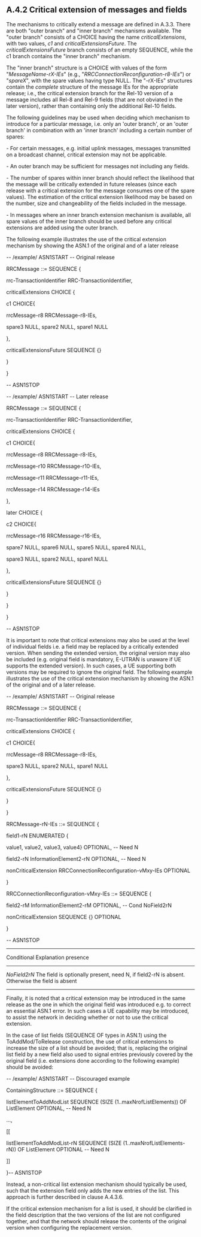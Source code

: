 ## A.4.2 Critical extension of messages and fields

The mechanisms to critically extend a message are defined in A.3.3.
There are both \"outer branch\" and \"inner branch\" mechanisms
available. The \"outer branch\" consists of a CHOICE having the name
*criticalExtensions*, with two values, *c1* and
*criticalExtensionsFuture*. The *criticalExtensionsFuture* branch
consists of an empty SEQUENCE, while the c1 branch contains the \"inner
branch\" mechanism.

The \"inner branch\" structure is a CHOICE with values of the form
\"*MessageName-rX-IEs*\" (e.g.,
\"*RRCConnectionReconfiguration-r8-IEs*\") or \"*spareX*\", with the
spare values having type NULL. The \"-rX-IEs\" structures contain the
*complete* structure of the message IEs for the appropriate release;
i.e., the critical extension branch for the Rel-10 version of a message
includes all Rel-8 and Rel-9 fields (that are not obviated in the later
version), rather than containing only the additional Rel-10 fields.

The following guidelines may be used when deciding which mechanism to
introduce for a particular message, i.e. only an \'outer branch\', or an
\'outer branch\' in combination with an \'inner branch\' including a
certain number of spares:

\- For certain messages, e.g. initial uplink messages, messages
transmitted on a broadcast channel, critical extension may not be
applicable.

\- An outer branch may be sufficient for messages not including any
fields.

\- The number of spares within inner branch should reflect the
likelihood that the message will be critically extended in future
releases (since each release with a critical extension for the message
consumes one of the spare values). The estimation of the critical
extension likelihood may be based on the number, size and changeability
of the fields included in the message.

\- In messages where an inner branch extension mechanism is available,
all spare values of the inner branch should be used before any critical
extensions are added using the outer branch.

The following example illustrates the use of the critical extension
mechanism by showing the ASN.1 of the original and of a later release

\-- /example/ ASN1START \-- Original release

RRCMessage ::= SEQUENCE {

rrc-TransactionIdentifier RRC-TransactionIdentifier,

criticalExtensions CHOICE {

c1 CHOICE{

rrcMessage-r8 RRCMessage-r8-IEs,

spare3 NULL, spare2 NULL, spare1 NULL

},

criticalExtensionsFuture SEQUENCE {}

}

}

\-- ASN1STOP

\-- /example/ ASN1START \-- Later release

RRCMessage ::= SEQUENCE {

rrc-TransactionIdentifier RRC-TransactionIdentifier,

criticalExtensions CHOICE {

c1 CHOICE{

rrcMessage-r8 RRCMessage-r8-IEs,

rrcMessage-r10 RRCMessage-r10-IEs,

rrcMessage-r11 RRCMessage-r11-IEs,

rrcMessage-r14 RRCMessage-r14-IEs

},

later CHOICE {

c2 CHOICE{

rrcMessage-r16 RRCMessage-r16-IEs,

spare7 NULL, spare6 NULL, spare5 NULL, spare4 NULL,

spare3 NULL, spare2 NULL, spare1 NULL

},

criticalExtensionsFuture SEQUENCE {}

}

}

}

\-- ASN1STOP

It is important to note that critical extensions may also be used at the
level of individual fields i.e. a field may be replaced by a critically
extended version. When sending the extended version, the original
version may also be included (e.g. original field is mandatory, E-UTRAN
is unaware if UE supports the extended version). In such cases, a UE
supporting both versions may be required to ignore the original field.
The following example illustrates the use of the critical extension
mechanism by showing the ASN.1 of the original and of a later release.

\-- /example/ ASN1START \-- Original release

RRCMessage ::= SEQUENCE {

rrc-TransactionIdentifier RRC-TransactionIdentifier,

criticalExtensions CHOICE {

c1 CHOICE{

rrcMessage-r8 RRCMessage-r8-IEs,

spare3 NULL, spare2 NULL, spare1 NULL

},

criticalExtensionsFuture SEQUENCE {}

}

}

RRCMessage-rN-IEs ::= SEQUENCE {

field1-rN ENUMERATED {

value1, value2, value3, value4} OPTIONAL, \-- Need N

field2-rN InformationElement2-rN OPTIONAL, \-- Need N

nonCriticalExtension RRCConnectionReconfiguration-vMxy-IEs OPTIONAL

}

RRCConnectionReconfiguration-vMxy-IEs ::= SEQUENCE {

field2-rM InformationElement2-rM OPTIONAL, \-- Cond NoField2rN

nonCriticalExtension SEQUENCE {} OPTIONAL

}

\-- ASN1STOP

  --------------------------------------------------------------------------
  Conditional    Explanation
  presence       
  -------------- -----------------------------------------------------------
  *NoField2rN*   The field is optionally present, need N, if field2-rN is
                 absent. Otherwise the field is absent

  --------------------------------------------------------------------------

Finally, it is noted that a critical extension may be introduced in the
same release as the one in which the original field was introduced e.g.
to correct an essential ASN.1 error. In such cases a UE capability may
be introduced, to assist the network in deciding whether or not to use
the critical extension.

In the case of list fields (SEQUENCE OF types in ASN.1) using the
ToAddMod/ToRelease construction, the use of critical extensions to
increase the size of a list should be avoided; that is, replacing the
original list field by a new field also used to signal entries
previously covered by the original field (i.e. extensions done according
to the following example) should be avoided:

\-- /example/ ASN1START \-- Discouraged example

ContainingStructure ::= SEQUENCE {

listElementToAddModList SEQUENCE (SIZE (1..maxNrofListElements)) OF
ListElement OPTIONAL, \-- Need N

\...,

\[\[

listElementToAddModList-rN SEQUENCE (SIZE (1..maxNrofListElements-rN))
OF ListElement OPTIONAL \-- Need N

\]\]

}\-- ASN1STOP

Instead, a non-critical list extension mechanism should typically be
used, such that the extension field only adds the new entries of the
list. This approach is further described in clause A.4.3.6.

If the critical extension mechanism for a list is used, it should be
clarified in the field description that the two versions of the list are
not configured together, and that the network should release the
contents of the original version when configuring the replacement
version.